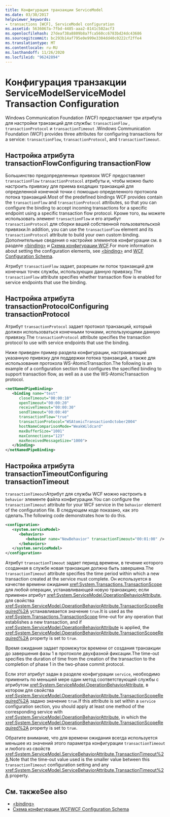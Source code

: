 ```yaml
---
title: Конфигурация транзакции ServiceModel
ms.date: 03/30/2017
helpviewer_keywords:
- transactions [WCF], ServiceModel configuration
ms.assetid: 5636067a-7fbd-4485-aaa2-8141c502acf3
ms.openlocfilehash: 27deaf38a8809b8a7fca560cc6783bd24dc43686
ms.sourcegitcommit: bc293b14af795e0e999e3304dd40c0222cf2ffe4
ms.translationtype: MT
ms.contentlocale: ru-RU
ms.lasthandoff: 11/26/2020
ms.locfileid: "96242894"
---
```

# <a name="servicemodel-transaction-configuration"></a><span data-ttu-id="eae19-102">Конфигурация транзакции ServiceModel</span><span class="sxs-lookup"><span data-stu-id="eae19-102">ServiceModel Transaction Configuration</span></span>

<span data-ttu-id="eae19-103">Windows Communication Foundation (WCF) предоставляет три атрибута для настройки транзакций для службы: `transactionFlow` , `transactionProtocol` и `transactionTimeout` .</span><span class="sxs-lookup"><span data-stu-id="eae19-103">Windows Communication Foundation (WCF) provides three attributes for configuring transactions for a service: `transactionFlow`, `transactionProtocol`, and `transactionTimeout`.</span></span>  
  
## <a name="configuring-transactionflow"></a><span data-ttu-id="eae19-104">Настройка атрибута transactionFlow</span><span class="sxs-lookup"><span data-stu-id="eae19-104">Configuring transactionFlow</span></span>  

 <span data-ttu-id="eae19-105">Большинство предопределенных привязок WCF предоставляет `transactionFlow` `transactionProtocol` атрибуты и, чтобы можно было настроить привязку для приема входящих транзакций для определенной конечной точки с помощью определенного протокола потока транзакций.</span><span class="sxs-lookup"><span data-stu-id="eae19-105">Most of the predefined bindings WCF provides contain the `transactionFlow` and `transactionProtocol` attributes, so that you can configure the binding to accept incoming transactions for a specific endpoint using a specific transaction flow protocol.</span></span> <span data-ttu-id="eae19-106">Кроме того, вы можете использовать элемент `transactionFlow` и его атрибут `transactionProtocol` для сборки вашей собственной пользовательской привязки.</span><span class="sxs-lookup"><span data-stu-id="eae19-106">In addition, you can use the `transactionFlow` element and its `transactionProtocol` attribute to build your own custom binding.</span></span> <span data-ttu-id="eae19-107">Дополнительные сведения о настройке элементов конфигурации см. в разделе [\<binding>](../../configure-apps/file-schema/wcf/bindings.md) и [Схема конфигурации WCF](../../configure-apps/file-schema/wcf/index.md).</span><span class="sxs-lookup"><span data-stu-id="eae19-107">For more information about setting the configuration elements, see [\<binding>](../../configure-apps/file-schema/wcf/bindings.md) and [WCF Configuration Schema](../../configure-apps/file-schema/wcf/index.md).</span></span>  
  
 <span data-ttu-id="eae19-108">Атрибут `transactionFlow` задает, разрешен ли поток транзакций для конечных точек службы, использующих данную привязку.</span><span class="sxs-lookup"><span data-stu-id="eae19-108">The `transactionFlow` attribute specifies whether transaction flow is enabled for service endpoints that use the binding.</span></span>  
  
## <a name="configuring-transactionprotocol"></a><span data-ttu-id="eae19-109">Настройка атрибута transactionProtocol</span><span class="sxs-lookup"><span data-stu-id="eae19-109">Configuring transactionProtocol</span></span>  

 <span data-ttu-id="eae19-110">Атрибут `transactionProtocol` задает протокол транзакций, который должен использоваться конечными точками, использующими данную привязку.</span><span class="sxs-lookup"><span data-stu-id="eae19-110">The `transactionProtocol` attribute specifies the transaction protocol to use with service endpoints that use the binding.</span></span>  
  
 <span data-ttu-id="eae19-111">Ниже приведен пример раздела конфигурации, настраивающий указанную привязку для поддержки потока транзакций, а также для использования протокола WS-AtomicTransaction.</span><span class="sxs-lookup"><span data-stu-id="eae19-111">The following is an example of a configuration section that configures the specified binding to support transaction flow, as well as a use the WS-AtomicTransaction protocol.</span></span>  
  
```xml  
<netNamedPipeBinding>  
   <binding name="test"  
      closeTimeout="00:00:10"  
      openTimeout="00:00:20"
      receiveTimeout="00:00:30"  
      sendTimeout="00:00:40"  
      transactionFlow="true"  
      transactionProtocol="WSAtomicTransactionOctober2004"  
      hostNameComparisonMode="WeakWildcard"  
      maxBufferSize="1001"  
      maxConnections="123"
      maxReceivedMessageSize="1000">  
   </binding>  
</netNamedPipeBinding>  
```  
  
## <a name="configuring-transactiontimeout"></a><span data-ttu-id="eae19-112">Настройка атрибута transactionTimeout</span><span class="sxs-lookup"><span data-stu-id="eae19-112">Configuring transactionTimeout</span></span>  

 <span data-ttu-id="eae19-113">`transactionTimeout`Атрибут для службы WCF можно настроить в `behavior` элементе файла конфигурации.</span><span class="sxs-lookup"><span data-stu-id="eae19-113">You can configure the `transactionTimeout` attribute for your WCF service in the `behavior` element of the configuration file.</span></span> <span data-ttu-id="eae19-114">В следующем коде показано, как это сделать.</span><span class="sxs-lookup"><span data-stu-id="eae19-114">The following code demonstrates how to do this.</span></span>  
  
```xml  
<configuration>  
   <system.serviceModel>  
      <behaviors>  
         <behavior name="NewBehavior" transactionTimeout="00:01:00" /> <!-- 1 minute timeout -->  
      </behaviors>  
   </system.serviceModel>  
</configuration>  
```  
  
 <span data-ttu-id="eae19-115">Атрибут `transactionTimeout` задает период времени, в течение которого созданная в службе новая транзакция должна быть завершена.</span><span class="sxs-lookup"><span data-stu-id="eae19-115">The `transactionTimeout` attribute specifies the time period within which a new transaction created at the service must complete.</span></span> <span data-ttu-id="eae19-116">Он используется в качестве времени ожидания <xref:System.Transactions.TransactionScope> для любой операции, устанавливающей новую транзакцию; если применен атрибут <xref:System.ServiceModel.OperationBehaviorAttribute>, для свойства <xref:System.ServiceModel.OperationBehaviorAttribute.TransactionScopeRequired%2A> устанавливается значение `true`.</span><span class="sxs-lookup"><span data-stu-id="eae19-116">It is used as the <xref:System.Transactions.TransactionScope> time-out for any operation that establishes a new transaction, and if <xref:System.ServiceModel.OperationBehaviorAttribute> is applied, the <xref:System.ServiceModel.OperationBehaviorAttribute.TransactionScopeRequired%2A> property is set to `true`.</span></span>  
  
 <span data-ttu-id="eae19-117">Время ожидания задает промежуток времени от создания транзакции до завершения фазы 1 в протоколе двухфазной фиксации.</span><span class="sxs-lookup"><span data-stu-id="eae19-117">The time-out specifies the duration of time from the creation of the transaction to the completion of phase 1 in the two-phase commit protocol.</span></span>  
  
 <span data-ttu-id="eae19-118">Если этот атрибут задан в разделе конфигурации `service`, необходимо применить по меньшей мере один метод соответствующей службы с атрибутом <xref:System.ServiceModel.OperationBehaviorAttribute>, в котором для свойства <xref:System.ServiceModel.OperationBehaviorAttribute.TransactionScopeRequired%2A> задано значение `true`.</span><span class="sxs-lookup"><span data-stu-id="eae19-118">If this attribute is set within a `service` configuration section, you should apply at least one method of the corresponding service with <xref:System.ServiceModel.OperationBehaviorAttribute>, in which the <xref:System.ServiceModel.OperationBehaviorAttribute.TransactionScopeRequired%2A> property is set to `true`.</span></span>  
  
 <span data-ttu-id="eae19-119">Обратите внимание, что для времени ожидания всегда используется меньшее из значений этого параметра конфигурации `transactionTimeout` и любого из свойств <xref:System.ServiceModel.ServiceBehaviorAttribute.TransactionTimeout%2A>.</span><span class="sxs-lookup"><span data-stu-id="eae19-119">Note that the time-out value used is the smaller value between this `transactionTimeout` configuration setting and any <xref:System.ServiceModel.ServiceBehaviorAttribute.TransactionTimeout%2A> property.</span></span>  
  
## <a name="see-also"></a><span data-ttu-id="eae19-120">См. также</span><span class="sxs-lookup"><span data-stu-id="eae19-120">See also</span></span>

- [\<binding>](../../configure-apps/file-schema/wcf/bindings.md)
- [<span data-ttu-id="eae19-121">Схема конфигурации WCF</span><span class="sxs-lookup"><span data-stu-id="eae19-121">WCF Configuration Schema</span></span>](../../configure-apps/file-schema/wcf/index.md)
